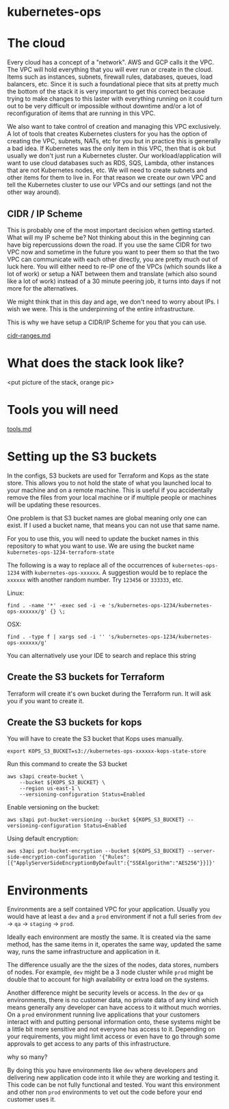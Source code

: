 kubernetes-ops
==================


# The cloud
Every cloud has a concept of a "network".  AWS and GCP calls it the VPC.  The VPC
will hold everything that you will ever run or create in the cloud.  Items such as instances,
subnets, firewall rules, databases, queues, load balancers, etc.  Since it is
such a foundational piece that sits at pretty much the bottom of the stack it
is very important to get this correct because trying to make changes to this laster
with everything running on it could turn out to be very difficult or impossible
without downtime and/or a lot of reconfiguration of items that are running in
this VPC.  

We also want to take control of creation and managing this VPC exclusively.  A lot
of tools that creates Kubernetes clusters for you has the option of creating the
VPC, subnets, NATs, etc for you but in practice this is generally a bad idea.  If
Kubernetes was the only item in this VPC, then that is ok but usually we don't just
run a Kubernetes cluster.  Our workload/application will want to use cloud databases
such as RDS, SQS, Lambda, other instances that are not Kubernetes nodes, etc.  We
will need to create subnets and other items for them to live in.  For that reason
we create our own VPC and tell the Kubernetes cluster to use our VPCs and our
settings (and not the other way around).

## CIDR / IP Scheme
This is probably one of the most important decision when getting started.  What
will my IP scheme be?  Not thinking about this in the beginning can have big
repercussions down the road.  If you use the same CIDR for two VPC now and sometime
in the future you want to peer them so that the two VPC can communicate with each
other directly, you are pretty much out of luck here.  You will either need to
re-IP one of the VPCs (which sounds like a lot of work) or setup a NAT between
them and translate (which also sound like a lot of work) instead of a 30 minute
peering job, it turns into days if not more for the alternatives.

We might think that in this day and age, we don't need to worry about IPs.  I
wish we were.  This is the underpinning of the entire infrastructure.

This is why we have setup a CIDR/IP Scheme for you that you can use.  

[cidr-ranges.md](cidr-ranges.md)

# What does the stack look like?

<put picture of the stack, orange pic>

# Tools you will need
[tools.md](tools.md)

# Setting up the S3 buckets
In the configs, S3 buckets are used for Terraform and Kops as the state store.
This allows you to not hold the state of what you launched local to your machine and
on a remote machine.  This is useful if you accidentally remove the files from your
local machine or if multiple people or machines will be updating these resources.

One problem is that S3 bucket names are global meaning only one can exist.  If I
used a bucket name, that means you can not use that same name.

For you to use this, you will need to update the bucket names in this repository
to what you want to use.  We are using the bucket name `kubernetes-ops-1234-terraform-state`

The following is a way to replace all of the occurrences of `kubernetes-ops-1234`
with `kubernetes-ops-xxxxxx`.  A suggestion would be to replace the
`xxxxxx` with another random number.  Try `123456` or `333333`, etc.

Linux:
```
find . -name '*' -exec sed -i -e 's/kubernetes-ops-1234/kubernetes-ops-xxxxxx/g' {} \;
```

OSX:
```
find . -type f | xargs sed -i '' 's/kubernetes-ops-1234/kubernetes-ops-xxxxxx/g'
```

You can alternatively use your IDE to search and replace this string

## Create the S3 buckets for Terraform
Terraform will create it's own bucket during the Terraform run.  It will ask you
if you want to create it.

## Create the S3 buckets for kops
You will have to create the S3 bucket that Kops uses manually.

```
export KOPS_S3_BUCKET=s3://kubernetes-ops-xxxxxx-kops-state-store
```

Run this command to create the S3 bucket
```
aws s3api create-bucket \
    --bucket ${KOPS_S3_BUCKET} \
    --region us-east-1 \
    --versioning-configuration Status=Enabled
```

Enable versioning on the bucket:
```
aws s3api put-bucket-versioning --bucket ${KOPS_S3_BUCKET} --versioning-configuration Status=Enabled
```

Using default encryption:
```
aws s3api put-bucket-encryption --bucket ${KOPS_S3_BUCKET} --server-side-encryption-configuration '{"Rules":[{"ApplyServerSideEncryptionByDefault":{"SSEAlgorithm":"AES256"}}]}'
```

# Environments

Environments are a self contained VPC for your application.  Usually you would have
at least a `dev` and a `prod` environment if not a full series from `dev` ->
`qa` -> `staging` -> `prod`.

Ideally each environment are mostly the same.  It is created via the same method,
has the same items in it, operates the same way, updated the same way, runs the
same infrastructure and application in it.

The difference usually are the the sizes of the nodes, data stores, numbers of nodes.
For example, `dev` might be a 3 node cluster while `prod` might be double that to
account for high availability or extra load on the systems.

Another difference might be security levels or access.  In the `dev` or `qa`
environments, there is no customer data, no private data of any kind which means
generally any developer can have access to it without much worries.  On a `prod`
environment running live applications that your customers interact with and putting
personal information onto, these systems might be a little bit more sensitive and
not everyone has access to it.  Depending on your requirements, you might limit
access or even have to go through some approvals to get access to any parts of this
infrastructure.

why so many?

By doing this you have environments like `dev` where developers and delivering
new application code into it while they are working and testing it.  This code
can be not fully functional and tested.  You want this environment and other non
`prod` environments to vet out the code before your end customer uses it.
